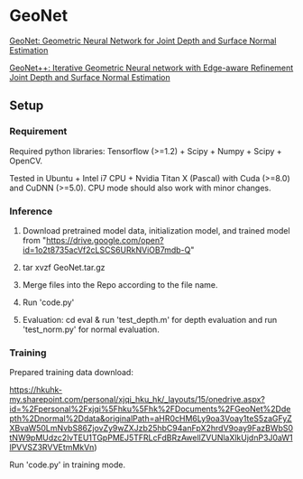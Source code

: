 # GeoNet
[GeoNet: Geometric Neural Network for Joint Depth and Surface Normal Estimation](http://openaccess.thecvf.com/content_cvpr_2018/papers/Qi_GeoNet_Geometric_Neural_CVPR_2018_paper.pdf)

[GeoNet++: Iterative Geometric Neural network with Edge-aware Refinement Joint Depth and Surface Normal Estimation](https://ieeexplore.ieee.org/document/9184024)

## Setup

### Requirement
Required python libraries: Tensorflow (>=1.2) + Scipy + Numpy + Scipy + OpenCV.

Tested in Ubuntu + Intel i7 CPU + Nvidia Titan X (Pascal) with Cuda (>=8.0) and CuDNN (>=5.0). CPU mode should also work with minor changes.


### Inference
1. Download pretrained model data, initialization model, and trained model from "https://drive.google.com/open?id=1o2t8735acVf2cLSCS6URkNViOB7mdb-Q"

2. tar xvzf GeoNet.tar.gz

3. Merge files into the Repo according to the file name.

4. Run 'code.py'

5. Evaluation: cd eval & run 'test_depth.m' for depth evaluation and run 'test_norm.py' for normal evaluation.

### Training
Prepared training data download: 

https://hkuhk-my.sharepoint.com/personal/xjqi_hku_hk/_layouts/15/onedrive.aspx?id=%2Fpersonal%2Fxjqi%5Fhku%5Fhk%2FDocuments%2FGeoNet%2Ddepth%2Dnormal%2Ddata&originalPath=aHR0cHM6Ly9oa3Voay1teS5zaGFyZXBvaW50LmNvbS86ZjovZy9wZXJzb25hbC94anFpX2hrdV9oay9FazBWbS0tNW9pMUdzc2lvTEU1TGpPMEJ5TFRLcFdBRzAwellZVUNlaXlkUjdnP3J0aW1lPVVSZ3RVVEtmMkVn)

Run 'code.py' in training mode.